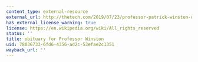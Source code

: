 ```yaml
---
content_type: external-resource
external_url: http://thetech.com/2019/07/23/professor-patrick-winston-obit
has_external_license_warning: true
license: https://en.wikipedia.org/wiki/All_rights_reserved
status: ''
title: obituary for Professor Winston
uid: 78036733-6fd6-4356-ad2c-53efae2c1351
wayback_url: ''
---
```

